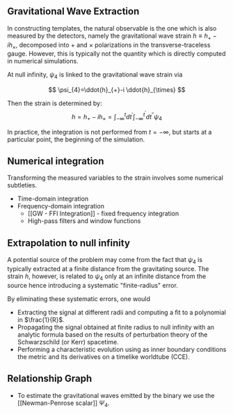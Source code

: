## Gravitational Wave Extraction

In constructing templates, the natural observable is the one which is also measured by the detectors, namely the gravitational wave strain $h \equiv h_{+}-i h_{\times}$, decomposed into $+$ and $\times$ polarizations in the transverse-traceless gauge. However, this is typically not the quantity which is directly computed in numerical simulations.



At null infinity, $\psi_{4}$ is linked to the gravitational wave strain via

$$
\psi_{4}=\ddot{h}_{+}-i \ddot{h}_{\times}
$$

Then the strain is determined by:
$$
h=h_{+}-i h_{\times}=\int_{-\infty}^{t} d t^{\prime} \int_{-\infty}^{t^{\prime}} d t^{\prime \prime} \psi_{4}
$$

In practice, the integration is not performed from $t=-\infty$, but starts at a particular point, the beginning of the simulation. 

## Numerical integration

Transforming the measured variables to the strain involves some numerical subtleties.

- Time-domain integration
- Frequency-domain integration
	- [[GW - FFI Integration]] - fixed frequency integration
	- High-pass filters and window functions

## Extrapolation to null infinity

A potential source of the problem may come from the fact that $\psi_{4}$ is typically extracted at a finite distance from the gravitating source. The strain $h$, however, is related to $\psi_{4}$ only at an infinite distance from the source hence introducing a systematic "finite-radius" error.

By eliminating these systematic errors, one would

- Extracting the signal at different radii and computing a fit to a polynomial in $\frac{1}{R}$.
- Propagating the signal obtained at finite radius to null infinity with an analytic formula based on the results of perturbation theory of the Schwarzschild (or Kerr) spacetime.
- Performing a characteristic evolution using as inner boundary conditions the metric and its derivatives on a timelike worldtube (CCE).




## Relationship Graph

- To estimate the gravitational waves emitted by the binary we use the [[Newman-Penrose scalar]] $\Psi_{4}$.